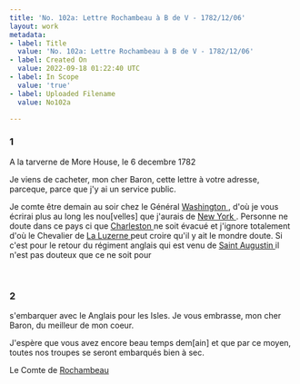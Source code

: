 ```yaml
---
title: 'No. 102a: Lettre Rochambeau à B de V - 1782/12/06'
layout: work
metadata:
- label: Title
  value: 'No. 102a: Lettre Rochambeau à B de V - 1782/12/06'
- label: Created On
  value: 2022-09-18 01:22:40 UTC
- label: In Scope
  value: 'true'
- label: Uploaded Filename
  value: No102a

---
```

<div class="pages">
<div id="page-32567511">
<h3><a name="page-32567511">1</a></h3>
<div class="page-content">
<p>A la tarverne de More House, le 6 decembre 1782</p>
<p>Je viens de cacheter, mon cher Baron, cette lettre <span class="line-break"> </span>à votre adresse, parceque, parce que j'y ai un service public.</p>
<p>Je comte être demain au soir chez le <span class="line-break"> </span>Général <a href="../subjects/32162841.html" title="George Washington; 1732-1799"> Washington </a>, d'où je vous <span class="line-break"> </span>écrirai plus au long les nou<span class="unclear">[velles]</span> que <span class="line-break"> </span>j'aurais de <a href="../subjects/32162830.html" title=" New York "> New York </a>. Personne ne doute <span class="line-break"> </span>dans ce pays ci que <a href="../subjects/32162842.html" title="Charleston, South Carolina"> Charleston </a> ne soit <span class="line-break"> </span>évacué et j'ignore totalement d'où le Chevalier<span class="line-break"> </span>de <a href="../subjects/32166453.html" title="Ann-César de la Luzerne; 1741-1791"> La Luzerne </a> peut croire qu'il y ait <span class="line-break"> </span>le mondre doute. Si c'est pour le retour du <span class="line-break"> </span>régiment anglais qui est venu de <a href="../subjects/32162843.html" title="Saint Augustine, Florida"> Saint Augustin </a> <span class="line-break"> </span>il n'est pas douteux que ce ne soit pour </p>
</div>
</div>
<br />
<div id="page-32567512">
<h3><a name="page-32567512">2</a></h3>
<div class="page-content">
<p>s'embarquer avec le Anglais pour les Isles. <span class="line-break"> </span>Je vous embrasse, mon cher Baron, du <span class="line-break"> </span>meilleur de mon coeur.</p>
<p>J'espère que vous avez encore beau temps <span class="line-break"> </span>dem<span class="unclear">[ain]</span> et que par ce moyen, toutes nos <span class="line-break"> </span>troupes se seront embarqués bien à sec.</p>
<p>Le Comte de <a href="../subjects/32166229.html" title="Jean-Baptiste Donatien de Vimeur de Rochambeau; 1725-1807"> Rochambeau </a></p>
</div>
</div>
<br />
</div>
